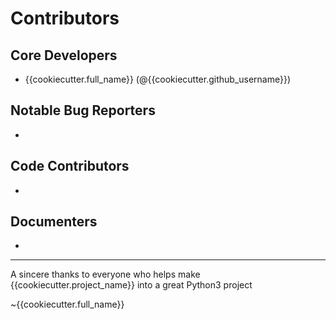 Contributors
===================

## Core Developers
- {{cookiecutter.full_name}} (@{{cookiecutter.github_username}})

## Notable Bug Reporters
-

## Code Contributors
-

## Documenters
-


--------------------------------------------

A sincere thanks to everyone who helps make {{cookiecutter.project_name}} into a great Python3 project

~{{cookiecutter.full_name}}
